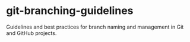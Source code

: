 # git-branching-guidelines
Guidelines and best practices for branch naming and management in Git and GitHub projects.
